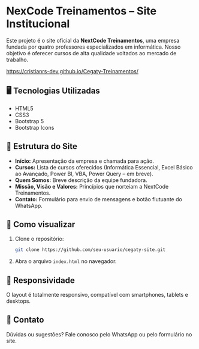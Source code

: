 
# NexCode Treinamentos – Site Institucional

Este projeto é o site oficial da **NextCode Treinamentos**, uma empresa fundada por quatro professores especializados em informática. Nosso objetivo é oferecer cursos de alta qualidade voltados ao mercado de trabalho.

https://cristianrs-dev.github.io/Cegaty-Treinamentos/

## 🖥️ Tecnologias Utilizadas

* HTML5
* CSS3
* Bootstrap 5
* Bootstrap Icons

## 📌 Estrutura do Site

* **Início:** Apresentação da empresa e chamada para ação.
* **Cursos:** Lista de cursos oferecidos (Informática Essencial, Excel Básico ao Avançado, Power BI, VBA, Power Query – em breve).
* **Quem Somos:** Breve descrição da equipe fundadora.
* **Missão, Visão e Valores:** Princípios que norteiam a NextCode Treinamentos.
* **Contato:** Formulário para envio de mensagens e botão flutuante do WhatsApp.

## 🚀 Como visualizar

1. Clone o repositório:

   ```bash
   git clone https://github.com/seu-usuario/cegaty-site.git
   ```
2. Abra o arquivo `index.html` no navegador.

## 📱 Responsividade

O layout é totalmente responsivo, compatível com smartphones, tablets e desktops.

## 📩 Contato

Dúvidas ou sugestões? Fale conosco pelo WhatsApp ou pelo formulário no site.

